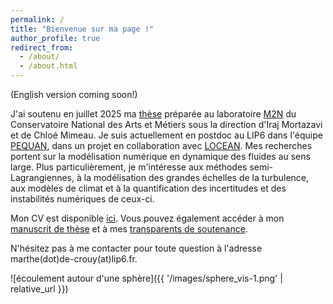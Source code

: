 ```yaml
---
permalink: /
title: "Bienvenue sur ma page !"
author_profile: true
redirect_from: 
  - /about/
  - /about.html
---
```

(English version coming soon!)

J'ai soutenu  en juillet 2025 ma <a href="https://theses.fr/s300776">thèse</a> préparée au laboratoire <a href="https://maths.cnam.fr/M2N/">M2N</a> du Conservatoire National des Arts et Métiers sous la direction d'Iraj Mortazavi et de Chloé Mimeau. Je suis actuellement en postdoc au LIP6 dans l'équipe <a href="https://pequan.team.lip6.fr/">PEQUAN</a>, dans un projet en collaboration avec <a href="https://www.locean.ipsl.fr/">LOCEAN</a>. Mes recherches portent sur la modélisation numérique en dynamique des fluides au sens large. Plus particulièrement, je m'intéresse aux méthodes semi-Lagrangiennes, à la modélisation des grandes échelles de la turbulence, aux modèles de climat et à la quantification des incertitudes et des instabilités numériques de ceux-ci. 

Mon CV est disponible <a href="https://mdecrouy.github.io/files/CV.pdf">ici</a>. Vous pouvez également accéder à mon <a href="https://mdecrouy.github.io/files/Thèse_dernière_version.pdf">manuscrit de thèse</a> et à mes <a href="https://mdecrouy.github.io/files/soutenance_compressed.pdf">transparents de soutenance</a>. 

N'hésitez pas à me contacter pour toute question à l'adresse marthe(dot)de-crouy(at)lip6.fr. 

![écoulement autour d'une sphère]({{ '/images/sphere_vis-1.png' | relative_url }})
